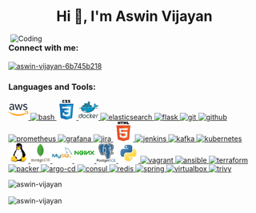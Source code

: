 <h1 align="center">Hi 👋, I'm Aswin Vijayan</h1>

<img align="right" alt="Coding" width="500" src="https://media.giphy.com/media/qgQUggAC3Pfv687qPC/giphy.gif">

<h3 align="left">Connect with me:</h3>

<p align="left">
  <a href="https://linkedin.com/in/aswin-vijayan-6b745b218" target="blank">
    <img align="center" src="https://raw.githubusercontent.com/rahuldkjain/github-profile-readme-generator/master/src/images/icons/Social/linked-in-alt.svg" alt="aswin-vijayan-6b745b218" height="30" width="40" />
  </a>
</p>

<h3 align="left">Languages and Tools:</h3>
<p align="left">
  <!-- AWS -->
  <a href="https://aws.amazon.com" target="_blank" rel="noreferrer">
    <img src="https://raw.githubusercontent.com/devicons/devicon/master/icons/amazonwebservices/amazonwebservices-original-wordmark.svg" alt="aws" width="40" height="40"/>
  </a>
  <!-- Bash -->
  <a href="https://www.gnu.org/software/bash/" target="_blank" rel="noreferrer">
    <img src="https://www.vectorlogo.zone/logos/gnu_bash/gnu_bash-icon.svg" alt="bash" width="40" height="40"/>
  </a>
  <!-- CSS3 -->
  <a href="https://www.w3schools.com/css/" target="_blank" rel="noreferrer">
    <img src="https://raw.githubusercontent.com/devicons/devicon/master/icons/css3/css3-original-wordmark.svg" alt="css3" width="40" height="40"/>
  </a>
  <!-- Docker -->
  <a href="https://www.docker.com/" target="_blank" rel="noreferrer">
    <img src="https://raw.githubusercontent.com/devicons/devicon/master/icons/docker/docker-original-wordmark.svg" alt="docker" width="40" height="40"/>
  </a>
  <!-- Elastic -->
  <a href="https://www.elastic.co" target="_blank" rel="noreferrer">
    <img src="https://www.vectorlogo.zone/logos/elastic/elastic-icon.svg" alt="elasticsearch" width="40" height="40"/>
  </a>
  <!-- Flask -->
  <a href="https://flask.palletsprojects.com/" target="_blank" rel="noreferrer">
    <img src="https://www.vectorlogo.zone/logos/pocoo_flask/pocoo_flask-icon.svg" alt="flask" width="40" height="40"/>
  </a>
  <!-- Git -->
  <a href="https://git-scm.com/" target="_blank" rel="noreferrer">
    <img src="https://www.vectorlogo.zone/logos/git-scm/git-scm-icon.svg" alt="git" width="40" height="40"/>
  </a>
<a href="https://github.com/aswin-vijayan" target="_blank" rel="noreferrer">
  <img src="https://www.vectorlogo.zone/logos/github/github-icon.svg" alt="github" width="40" height="40"/>
</a>
<!-- Prometheus -->
<a href="https://prometheus.io/" target="_blank" rel="noreferrer">
  <img src="https://www.vectorlogo.zone/logos/prometheusio/prometheusio-icon.svg" alt="prometheus" width="40" height="40"/>
</a>
  <!-- Grafana -->
  <a href="https://grafana.com" target="_blank" rel="noreferrer">
    <img src="https://www.vectorlogo.zone/logos/grafana/grafana-icon.svg" alt="grafana" width="40" height="40"/>
  </a>
<!-- Jira -->
<a href="https://www.atlassian.com/software/jira" target="_blank" rel="noreferrer">
  <img src="https://www.vectorlogo.zone/logos/atlassian_jira/atlassian_jira-icon.svg" alt="jira" width="40" height="40"/>
</a>
  <!-- HTML5 -->
  <a href="https://www.w3.org/html/" target="_blank" rel="noreferrer">
    <img src="https://raw.githubusercontent.com/devicons/devicon/master/icons/html5/html5-original-wordmark.svg" alt="html5" width="40" height="40"/>
  </a>
  <!-- Jenkins -->
  <a href="https://www.jenkins.io" target="_blank" rel="noreferrer">
    <img src="https://www.vectorlogo.zone/logos/jenkins/jenkins-icon.svg" alt="jenkins" width="40" height="40"/>
  </a>
  <!-- Kafka -->
  <a href="https://kafka.apache.org/" target="_blank" rel="noreferrer">
    <img src="https://www.vectorlogo.zone/logos/apache_kafka/apache_kafka-icon.svg" alt="kafka" width="40" height="40"/>
  </a>
  <!-- Kubernetes -->
  <a href="https://kubernetes.io" target="_blank" rel="noreferrer">
    <img src="https://www.vectorlogo.zone/logos/kubernetes/kubernetes-icon.svg" alt="kubernetes" width="40" height="40"/>
  </a>
  <!-- Linux -->
  <a href="https://www.linux.org/" target="_blank" rel="noreferrer">
    <img src="https://raw.githubusercontent.com/devicons/devicon/master/icons/linux/linux-original.svg" alt="linux" width="40" height="40"/>
  </a>
  <!-- MongoDB -->
  <a href="https://www.mongodb.com/" target="_blank" rel="noreferrer">
    <img src="https://raw.githubusercontent.com/devicons/devicon/master/icons/mongodb/mongodb-original-wordmark.svg" alt="mongodb" width="40" height="40"/>
  </a>
  <!-- MySQL -->
  <a href="https://www.mysql.com/" target="_blank" rel="noreferrer">
    <img src="https://raw.githubusercontent.com/devicons/devicon/master/icons/mysql/mysql-original-wordmark.svg" alt="mysql" width="40" height="40"/>
  </a>
  <!-- Nginx -->
  <a href="https://www.nginx.com" target="_blank" rel="noreferrer">
    <img src="https://raw.githubusercontent.com/devicons/devicon/master/icons/nginx/nginx-original.svg" alt="nginx" width="40" height="40"/>
  </a>
  <!-- PostgreSQL -->
  <a href="https://www.postgresql.org" target="_blank" rel="noreferrer">
    <img src="https://raw.githubusercontent.com/devicons/devicon/master/icons/postgresql/postgresql-original-wordmark.svg" alt="postgresql" width="40" height="40"/>
  </a>
  <!-- Python -->
  <a href="https://www.python.org" target="_blank" rel="noreferrer">
    <img src="https://raw.githubusercontent.com/devicons/devicon/master/icons/python/python-original.svg" alt="python" width="40" height="40"/>
  </a>
  <!-- Vagrant -->
  <a href="https://www.vagrantup.com/" target="_blank" rel="noreferrer">
    <img src="https://www.vectorlogo.zone/logos/vagrantup/vagrantup-icon.svg" alt="vagrant" width="40" height="40"/>
  </a>
  <!-- Ansible -->
  <a href="https://www.ansible.com/" target="_blank" rel="noreferrer">
    <img src="https://www.vectorlogo.zone/logos/ansible/ansible-icon.svg" alt="ansible" width="40" height="40"/>
  </a>
<!-- Terraform -->
<a href="https://www.terraform.io/" target="_blank" rel="noreferrer">
  <img src="https://www.vectorlogo.zone/logos/terraformio/terraformio-icon.svg" alt="terraform" width="40" height="40"/>
</a>

<!-- Packer -->
<a href="https://www.packer.io/" target="_blank" rel="noreferrer">
  <img src="https://www.vectorlogo.zone/logos/packerio/packerio-icon.svg" alt="packer" width="40" height="40"/>
</a>
<a href="https://argoproj.github.io/argo-cd/" target="_blank" rel="noreferrer">
  <img src="https://www.vectorlogo.zone/logos/argoprojio/argoprojio-icon.svg" alt="argo-cd" width="40" height="40"/>
</a>

<!-- Consul -->
<a href="https://www.consul.io/" target="_blank" rel="noreferrer">
  <img src="https://www.vectorlogo.zone/logos/consulio/consulio-icon.svg" alt="consul" width="40" height="40"/>
</a>

<!-- Redis -->
<a href="https://redis.io/" target="_blank" rel="noreferrer">
  <img src="https://www.vectorlogo.zone/logos/redis/redis-icon.svg" alt="redis" width="40" height="40"/>
</a>

<!-- Spring Framework -->
<a href="https://spring.io/" target="_blank" rel="noreferrer">
  <img src="https://www.vectorlogo.zone/logos/springio/springio-icon.svg" alt="spring" width="40" height="40"/>
</a>

<!-- VirtualBox -->
<a href="https://www.virtualbox.org/" target="_blank" rel="noreferrer">
  <img src="https://www.vectorlogo.zone/logos/virtualbox/virtualbox-icon.svg" alt="virtualbox" width="40" height="40"/>
</a>

<!-- Trivy -->
<a href="https://github.com/aquasecurity/trivy" target="_blank" rel="noreferrer">
  <img src="https://github.com/aquasecurity/trivy/blob/main/docs/imgs/logo.png" alt="trivy" width="60" height="60"/>
</a>
</p>

<p>
  <img align="left" src="https://github-readme-stats.vercel.app/api/top-langs?username=aswin-vijayan&show_icons=true&locale=en&layout=compact" alt="aswin-vijayan" />
</p>

<p>&nbsp;</p>

<p>
  <img align="center" src="https://github-readme-streak-stats.herokuapp.com/?user=aswin-vijayan&" alt="aswin-vijayan" />
</p>
